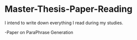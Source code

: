 # Master-Thesis-Paper-Reading
I intend to write down everything I read during my studies.

-Paper on ParaPhrase Generation
